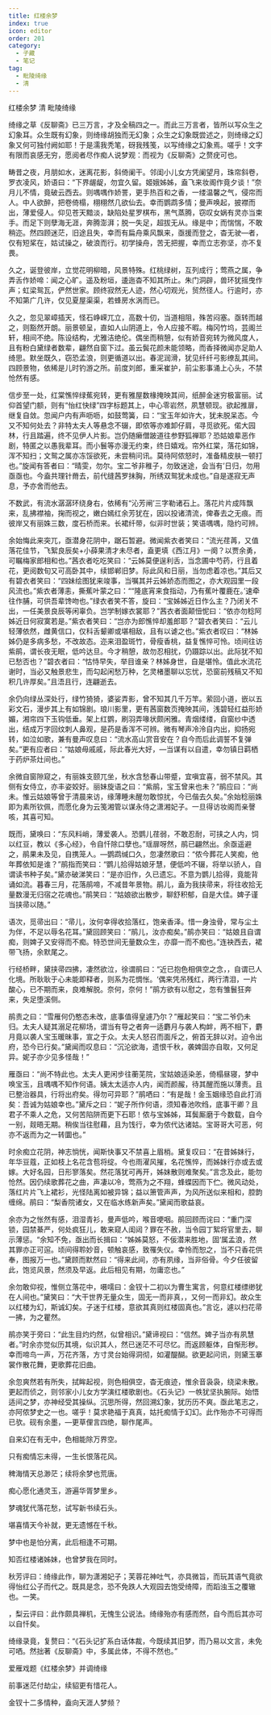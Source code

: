```yaml
---
title: 红楼余梦
index: true
icon: editor
order: 201
category:
  - 子藏
  - 笔记
tag:
  - 毗陵绮缘
  - 清
---
```


红楼余梦 清 毗陵绮缘  

绮缘之草《反聊斋》已三万言，才及全稿四之一。而此三万言者，皆所以写众生之幻象耳。众生既有幻象，则绮缘胡独而无幻象；众生之幻象既尝述之，则绮缘之幻象又何可独付阙如耶！于是濡我秃笔，砑我残笺，以写绮缘之幻象焉。嗟乎！文字有限而哀感无穷，愿阅者尽作痴人说梦观：而视为《反聊斋》之赘疣可也。  

畴昔之夜，月朋如水，迷离花影，斜倚阑干。邻闺小儿女方凭阑望月，珠帘斜卷，罗衣凌风，娇语曰：“下界龌龊，勿宜久留。姬娥姊姊，盍飞来妆阁作竟夕谈！”奈月儿不情，竟破云西去。则喁喁作娇詈，更手热百和之香，一缕温馨之气，侵帘而人。中人欲醉，把卷倚榻，栩栩然几欲仙去。幸而鹦鹉多情；曼声唤起，披襟而出，薄爱侵人。仰见苍天黯淡，缺陷处星罗棋布，黑气蒸腾，窃叹女娲有灵亦当束手。而足下则孽海无涯，奔腾澎湃；脱一失足，超拔无从。缘是中；而惴惴，不敢稍迩。然四顾迷茫，旧途且失，幸而有扁舟乘风飘来，亟援而登之，杳无驶—者，仅有短桨在，姑试操之，破浪而行。初学操舟，苦无把握，幸而立志弥坚，亦不复畏。  

久之，诞登彼岸，立觉花明柳暗，风景特殊。红桃绿树，互列成行；莺燕之属，争弄舌作娇啼：闻之心旷。遥及粉垣，逶迤杳不知其所止。朱门洞辟，兽环犹摇曳作声；虹梁鸳瓦，俨然世家。顾终寂然无人迹，然心切观光，贸然径人。行逾时，亦不知第广几许，仅见夏屋渠渠，若蜂房水涡而已。  

久之，忽见翠嶂插天，怪石峥嵘兀立，高数十仞，当道相阻，殊苦闷塞。亟转而越之，则豁然开朗。丽景顿呈，直如人山阴道上，令人应接不暇。梅冈竹坞，芸阁兰轩，相间不绝。陈设结构，尤雅洁绝伦。偶坐而稍憩，似有娇音宛转为微风度人，且有粉白黛绿者数辈，翩然自窗下过。虽云鬓花颜未能领略，而香择微闻亦足助人绮思。默坐既久，窃恐孟浪，则更循道以出。春泥润滑，犹见纤纤弓影缭乱其间。四顾景物，依稀是儿时钓游之所。前度刘郎，重采崔护，前尘影事涌上心头，不禁怆然有感。  

信步至一处，红棠憔悴绿蕉宛转，更有雅屋数椽掩映其间，纸醉金迷穷极富丽。试仰首望门额，则有“怡红快绿”四字标题其上，中心零岩然，夙慧顿现。欲起推扉，继复自敛。忽闻户内有声呖呖，如鼓莺簧，曰：“宝玉年如许大，犹未脱呆态。今又不知何处去？非特太夫人等悬念不辍，即侬等亦难卸仔肩，寻觅欲死。偌大园林，行且踏遍，终不见伊人片影。岂仍随癞僧跛道往参野狐禅耶？恐姑娘辈恶作剧，特匿之以愚我辈耳。而小鬟等亦漫无约束，终日嬉戏。帘外红棠，落花如锦，浑不知扫；文鸳之属亦冻馁欲死，未尝稍问讯。莫待阿侬怒时，准备精皮肤一顿打也。”旋闻有答者曰：“晴雯，勿尔。宝二爷非稚子，勿致迷途，会当有’日归，勿用亟亟也。今盍共理针黹去，前代缝茜罗抹胸，所绣双鸳犹未成也。”自是遂寂无声息，予亦舍而他去。  

不数武，有流水潺潺环绕身右，依稀有“沁芳闸’三字勒诸石上。落花片片成阵飘来，乱拂襟袖，掬而视之，嫩白嫣红余芳犹在，因以投诸清流，俾春去之无痕。而彼岸又有丽姝三数，度石桥而来。长裙纤带，似非时世装；笑语喁喁，隐约可辨。  

余始悔此来突兀，亟潜身花阴中，踞石暂避。微闻紫衣者笑曰：“流光荏苒，又值落花佳节，飞絮良辰矣+小薛果清才未尽者，盍更填《西江月》一阕？以贾余勇，可瞩梅家郎相和也。”茜衣者吃吃笑曰：“云姊莫便逞利舌，当念圃中芍药，行且着花，更阅数旬又可高卧其中，续邯郸旧梦。际此风和日丽，当勿虑着凉也。”其后又有碧衣者笑曰：“四妹绘图犹来竣事，当嘱其并云姊娇态而图之，亦大观园里一段风流也。”紫衣者薄恚，撕蕉叶蒙之曰：““隆底宵来食指动，乃有蕉叶覆鹿在。’速牵往作脯，可供吾辈馋吻也。”绿衣者笑不答，旋曰：“宝姊姊近日作么主？乃闭关不出，一任美景良辰等闲辜负。岂学制嫁衣裳耶？”茜衣者面颠忸怩曰：“依亦勿稔阿姊近日何寂寞若是。”紫衣者笑曰：“岂亦为郎憔悴却羞郎耶？”碧衣者笑曰：“云儿轻薄依然，雌黄信口，仅科舌颦卿或堪相敌，且有以谑之也。”紫衣者叹曰：“林姊姊仍是多病多愁，不改故态。迩来泪盈斑竹，骨瘦香桃，益复憔悴可怜。顷间往访紫鹃，谓长夜无眠，低吟达旦。今才稍憩，故勿忍相扰，仍蹑踪以出。此际犹不知已愁否也？”碧衣者曰：“怙恃早失，举目谁亲？林姊身世，自是堪怜。值此水流花谢时，当必又触景悲生，而勾起闲愁万种，乞灵楮墨聊以忘忧，恐窗前残稿又不知积几许厚矣。”且浯且行，连翩逝去。  

余仍向绿丛深处行，绿竹猗猗，婆娑弄影，曾不知其几千万竿。萦回小道，嵌以五彩文石，漫步其上有如锦剧。琅川影里，更有茜窗数页掩映其间，浅碧轻红益形娇媚，湘帘四下玉钩低垂。架上红鹦，刷羽弄喙状颇闲雅。青烟缕缕，自窗纱中透出，结成万字回纹刺人鼻观，是药是香浑不可辨。微有琴声冷泠自内出，抑扬宛转，如泣如歌，兼有曼声叹息曰：“流水高山赏音安在？自今而后此调誓不复弹矣。”更有应者曰：“姑娘毋戚戚，际此春光大好，—当谋有以自遣，幸勿镇日羁栖于药炉茶灶间也。”  

余微自窗隙窥之，有丽姝支颐兀坐，秋水含愁春山带蹙，宜嗔宜喜，弱不禁风。其侧有女侍立，亦丰姿姣好。丽妹旋语之曰：“紫鹃，宝玉曾来也未？”鹃应曰：“尚未。惟云姑娘等曾于清晨来访，缘薄睡未醒勿敢惊扰，今已偕去久矣。”余始稔丽姝即为素所钦佩，而愿化身为云笺湘管以谋永侍之潇湘妃子。一旦得访妆阁而亲謦咳，其喜可知。  

既而，黛唤曰：“东风料峭，薄爱袭人。恐鹦儿荏弱，不敢忍耐，可挟之人内，饲以红豆，教以《多心经》，令自忏除口孽也。”瑶扉呀然，鹃已翩然出。余亟遥避之，鹃果未及见，自携笼人。—鹦鹉缄口久，忽凄然歌曰：“侬今葬花人笑痴，他年葬依知是谁？”鹃指而笑曰：“鹦儿拾得姑娘牙慧，便低吟不辍，将举以骄人，自谓读书种子矣。”黛亦破涕笑曰：“是亦旧作，久已遗忘。不意为鹦儿拾得，竟能背诵如流。暮春三月，花落鹃啼，不减昔年景物。鹃儿，盍为我挟帚来，将往收拾无量数漫无归宿之花魂也。”鹃笑曰：“姑娘欲出散步，聊舒积郁，自是大佳。婢子谨当挟帚以随。”  

语次，觅帚出曰：“帚儿，汝何幸得收拾落红，饱亲香泽。惜一身浊骨，常与尘土为伴，不足以辱名花耳。”黛回顾笑曰：“鹃儿，汝亦痴矣。”鹃亦笑曰：“姑娘且自谓痴，则婢子又安得而不痴。特恐世间无量数众生，亦靡一而不痴也。”连袂西去，裙带飞扬，余默尾之。  

行经桥畔，黛挟帚四拂，凄然欲泣，徐谓鹃曰：“近已抱色相俱空之念，，自谓已人化境。所耿耿于心未能即释者，则系为花惆怅。‘偶来凭吊残红，两行清泪，一片酸心，已不期而来，良难解脱。奈何，奈何！”鹃方欲有以慰之，忽有雏鬟狂奔来，失足堕溪侧。  

鹃责之曰：“雪雁何仍憨态未改，底事值得皇遽乃尔？”雁起笑曰：“宝二爷仍未归。太夫人疑其溺足花柳场，谓当有导之者奔一适麝月与袭人构衅，两不相下，麝月竟以袭人宝玉暖昧事，宣之于众。太夫人怒召而面斥之，俯首无辞以对。迫令出府，恐今已行矣。”黛闻而叹息曰：“沉沦欲海，遗恨千秋，袭婢固亦自取，又何足异。妮子亦少见多怪哉！”  

雁亟曰：“尚不特此也。太夫人更闲步往蘅芜院，宝姑娘适染恙，倚榻昼寝，梦中唤宝玉，且喁喁不知作何语。姨太太适亦人内，闻而颜赧，待其醒而施以薄责。且已整治器具，行将出府矣。得勿可异耶？”鹃哂曰：“有是哉！金玉姻缘恐自此打消矣：吾诚为姑娘幸也。”黛斥之曰：“妮子所作何语，须知春池吹绉，底事干卿？且君子不乘人之危，又何苦陷阱而更下石耶！侬与宝姊姊，耳鬓厮磨于今数载，自今一别，觌晤无期。稍俟当往慰藉，且为饯行，幸为侬代达诸姑。宝哥哥大可恶，何亦不返而为之一转圜也。”  

时余痴立花阴，神志惝恍，闻斯快事又不禁喜上眉梢。黛复叹曰：“在昔姊妹行，年华豆蔻，正如枝上名花含苞将绽。今也雨濯风摧，名花憔悴，而姊妹行亦或去或嫁。大好名园，日形寥落矣。然花落犹可再开，姊妹散则难聚矣。”言念及此，能勿怆然。因仍续歌葬花之曲，声凄以冷，莺燕为之不翔，蜂蝶因而下伫。微风动处，落红片片飞上裙衫，光怪陆离如被异锦；益以箫管声声，为风所送似来相和，腔韵缠绵。鹃曰：“梨香院诸女，又在临水练新声矣。”黛闻而歌益哀。  

余亦为之怅然有感，泪湿青衫，曼声低吟，喉音哽咽。鹃回顾而诧曰：“重门深锁，园禁綦严，何处疯狂儿，敢来窥人闺闼？罪在不赦，当令园丁絮将官里去，聊示薄惩。“余知不免，亟出而长揖曰：“姊姊莫怒，不佞潜来胜地，固‘属孟浪，然其罪亦正可逭。顷间得聆妙音，顿触哀感，致罹失仪。幸怜而恕之，当不只香花供奉，图报万一也。”黛顾而默然曰：“得来此间，亦有夙缘，当非俗骨。今夕任彼留此，饱览风景，然须及早返。此后相见有期，勿庸恋也。”  

余勿敢仰视，惟侧立落花中，嗫嚅曰：金钗十二初以为曹生寓言，何意红楼缥缈犹在人间也。”黛笑曰：“大干世界无量众生，固无一而非真，，又何一而非幻。故众生以红楼为幻，斯诚幻矣。子迷于红楼，意欲其真则红楼固真也。”言讫，遽以扫花帚一拂，为之瞿然。  

鹃亦笑于旁曰：“此生目灼灼然，似曾相识。”黛谛视曰：“信然。婢子当亦有夙慧者。”时余亦觉似历其境，似识其人，然已迷茫不可尽忆。而返顾躯体，自惭形秽。幸而啼鸟一声，万花齐落，方寸灵台始得洞彻，如灌醍醐。欲更起问讯，则黛玉搴裳作散花舞，更歌葬花旧曲。  

余忽爽然若有所失，拭眸起视，则色相俱空，杳无痕迹，惟余音袅袅，绕梁未散。更起而侦之，则邻家小儿女方学演红楼歌剧也。《石头记》一帙犹坚执腕际。始悟适间之梦，亦神经受其操纵。沉思所得，然回溯幻象，犹历历不爽。亟此笔志之，亦阿侬梦史之一也。嗟乎！莫求艳福于真真，姑托痴情于幻幻。此作殆亦不可得而已欤。砚有余墨，—更草俚言四绝，聊作尾声。  

自来幻在有无中，色相能除万界空。  

只有痴情忘未得，一生长恨落花风。  

稗海情天总渺茫；续将余梦也荒唐。  

痴心愿化通灵玉，游遍华胥梦里乡。  

梦魂犹代落花愁，试写新书续石头。  

堪喜情天今补就，更无遗憾在千秋。  

梦中也是怕分离，此后相逢不可期。  

知否红楼诸姊妹，也曾梦我在同时。  

秋芳评曰：绮缘此作，聊为潇湘妃子；芙蓉花神吐气，亦具微旨，而玩其语气竟欲得怡红公子而代之。既具是念，恐不免跌人大观园去饱受绮障，而蹈浊玉之覆辙也。一笑。  

，梨云评曰：此作颇具禅机，无愧生公说法。绮缘殆亦有感而然，自今而后其亦可以自忏矣。  

绮缘录竟，复赘曰：“《石头记扩系白话体裁，今既续其旧梦，而乃易以文言，未免可哂。然拙著《反聊斋》中，多属此体，不得不然也。”  

爱雁戏题《红楼余梦》并调绮缘  

前事迷茫付劫尘，续貂更有惜花人。  

金钗十二多情种，盍向天涯人梦频？  
